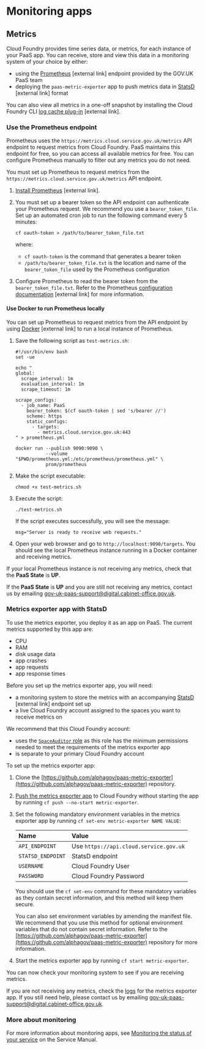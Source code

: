 # Monitoring apps

## Metrics

Cloud Foundry provides time series data, or metrics, for each instance of your PaaS app. You can receive, store and view this data in a monitoring system of your choice by either:

- using the [Prometheus](https://prometheus.io/) [external link] endpoint provided by the GOV.UK PaaS team
- deploying the `paas-metric-exporter` app to push metrics data in [StatsD](https://github.com/etsy/statsd/wiki) [external link] format

You can also view all metrics in a one-off snapshot by installing the Cloud Foundry CLI [log cache plug-in](https://github.com/cloudfoundry/log-cache-cli#installing-plugin) [external link].

### Use the Prometheus endpoint

Prometheus uses the `https://metrics.cloud.service.gov.uk/metrics` API endpoint to request metrics from Cloud Foundry. PaaS maintains this endpoint for free, so you can access all available metrics for free. You can configure Prometheus manually to filter out any metrics you do not need.

You must set up Prometheus to request metrics from the `https://metrics.cloud.service.gov.uk/metrics` API endpoint.

1. [Install Prometheus](https://prometheus.io/docs/prometheus/latest/getting_started/) [external link].

1. You must set up a bearer token so the API endpoint can authenticate your Prometheus request. We recommend you use a `bearer_token_file`. Set up an automated cron job to run the following command every 5 minutes:

	```
	cf oauth-token > /path/to/bearer_token_file.txt
	```

	where:
	- `cf oauth-token` is the command that generates a bearer token
	- `/path/to/bearer_token_file.txt` is the location and name of the `bearer_token_file` used by the Prometheus configuration

1. Configure Prometheus to read the bearer token from the `bearer_token_file.txt`. Refer to the Prometheus [configuration documentation](https://prometheus.io/docs/prometheus/latest/configuration/configuration/#ingress) [external link] for more information.

#### Use Docker to run Prometheus locally

You can set up Prometheus to request metrics from the API endpoint by using [Docker](https://www.docker.com/) [external link] to run a local instance of Prometheus.

1. Save the following script as `test-metrics.sh`:

	```
	#!/usr/bin/env bash
	set -ue

	echo "
	global:
	  scrape_interval: 1m
	  evaluation_interval: 1m
	  scrape_timeout: 1m

	scrape_configs:
	  - job_name: PaaS
	    bearer_token: $(cf oauth-token | sed 's/bearer //')
	    scheme: https
	    static_configs:
	      - targets:
	        - metrics.cloud.service.gov.uk:443
	" > prometheus.yml

	docker run --publish 9090:9090 \
	           --volume "$PWD/prometheus.yml:/etc/prometheus/prometheus.yml" \
	           prom/prometheus
	```

1. Make the script executable:

	```
	chmod +x test-metrics.sh
	```

1. Execute the script:

	```
	./test-metrics.sh
	```

	If the script executes successfully, you will see the message:

	```
	msg="Server is ready to receive web requests."
	```

1. Open your web browser and go to `http://localhost:9090/targets`. You should see the local Prometheus instance running in a Docker container and receiving metrics.

If your local Prometheus instance is not receiving any metrics, check that the __PaaS State__ is __UP__.

If the __PaaS State__ is __UP__ and you are still not receiving any metrics, contact us by emailing [gov-uk-paas-support@digital.cabinet-office.gov.uk](mailto:gov-uk-paas-support@digital.cabinet-office.gov.uk).

### Metrics exporter app with StatsD

To use the metrics exporter, you deploy it as an app on PaaS. The current metrics supported by this app are:

- CPU
- RAM
- disk usage data
- app crashes
- app requests
- app response times

Before you set up the metrics exporter app, you will need:

- a monitoring system to store the metrics with an accompanying [StatsD](https://github.com/etsy/statsd/wiki) [external link] endpoint set up
- a live Cloud Foundry account assigned to the spaces you want to receive metrics on

We recommend that this Cloud Foundry account:

- uses the [`SpaceAuditor` role](/orgs_spaces_users.html#space-auditor) as this role has the minimum permissions needed to meet the requirements of the metrics exporter app
- is separate to your primary Cloud Foundry account

To set up the metrics exporter app:

1. Clone the [https://github.com/alphagov/paas-metric-exporter](https://github.com/alphagov/paas-metric-exporter) repository.
1. [Push the metrics exporter app](/deploying_apps.html#deployment-overview) to Cloud Foundry without starting the app by running `cf push --no-start metric-exporter`.
1. Set the following mandatory environment variables in the metrics exporter app by running `cf set-env metric-exporter NAME VALUE`:

	|Name|Value|
	|:---|:---|
	|`API_ENDPOINT`|Use `https://api.cloud.service.gov.uk`|
	|`STATSD_ENDPOINT`|StatsD endpoint|
	|`USERNAME`|Cloud Foundry User|
	|`PASSWORD`|Cloud Foundry Password|

	You should use the `cf set-env` command for these mandatory variables as they contain secret information, and this method will keep them secure.

	You can also set environment variables by amending the manifest file. We recommend that you use this method for optional environment variables that do not contain secret information. Refer to the [https://github.com/alphagov/paas-metric-exporter](https://github.com/alphagov/paas-metric-exporter) repository for more information.

1. Start the metrics exporter app by running `cf start metric-exporter`.

You can now check your monitoring system to see if you are receiving metrics.

If you are not receiving any metrics, check the [logs](/monitoring_apps.html#logs) for the metrics exporter app. If you still need help, please contact us by emailing [gov-uk-paas-support@digital.cabinet-office.gov.uk](mailto:gov-uk-paas-support@digital.cabinet-office.gov.uk).

### More about monitoring

For more information about monitoring apps, see [Monitoring the status of your service](https://www.gov.uk/service-manual/technology/monitoring-the-status-of-your-service) on the Service Manual.
